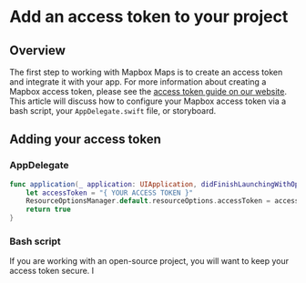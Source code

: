 # Add an access token to your project

## Overview

The first step to working with Mapbox Maps is to create an access token and integrate it with your app. For more information about creating a Mapbox access token, please see the [access token guide on our website](https://docs.mapbox.com/help/getting-started/access-tokens/). This article will discuss how to configure your Mapbox access token via a bash script, your `AppDelegate.swift` file, or storyboard.

## Adding your access token

### AppDelegate

```swift
func application(_ application: UIApplication, didFinishLaunchingWithOptions launchOptions: [UIApplication.LaunchOptionsKey: Any]?) -> Bool {
    let accessToken = "{ YOUR ACCESS TOKEN }"
    ResourceOptionsManager.default.resourceOptions.accessToken = accessToken
    return true
}
```
### Bash script

If you are working with an open-source project, you will want to keep your access token secure. I

